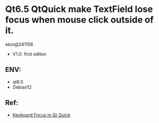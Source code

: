 # Qt6.5 QtQuick make TextField lose focus when mouse click outside of it.
eton@241108

- V1.0:
 first editon

## ENV:
 - qt6.5
 - Debian12	
## Ref:
- [Keyboard Focus in Qt Quick](https://doc.qt.io/qt-6/qtquick-input-focus.html)
